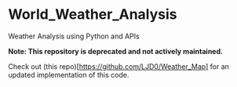 # World_Weather_Analysis
Weather Analysis using Python and APIs

**Note: This repository is deprecated and not actively maintained.**

Check out (this repo)[https://github.com/LJD0/Weather_Map] for an updated implementation of this code.
